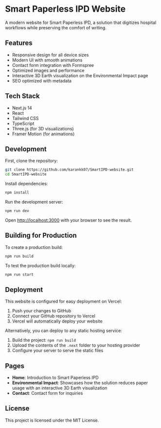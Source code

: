 # Smart Paperless IPD Website

A modern website for Smart Paperless IPD, a solution that digitizes hospital workflows while preserving the comfort of writing.

## Features

- Responsive design for all device sizes
- Modern UI with smooth animations
- Contact form integration with Formspree
- Optimized images and performance
- Interactive 3D Earth visualization on the Environmental Impact page
- SEO optimized with metadata

## Tech Stack

- Next.js 14
- React
- Tailwind CSS
- TypeScript
- Three.js (for 3D visualizations)
- Framer Motion (for animations)

## Development

First, clone the repository:

```bash
git clone https://github.com/karankk07/SmartIPD-website.git
cd SmartIPD-website
```

Install dependencies:

```bash
npm install
```

Run the development server:

```bash
npm run dev
```

Open [http://localhost:3000](http://localhost:3000) with your browser to see the result.

## Building for Production

To create a production build:

```bash
npm run build
```

To test the production build locally:

```bash
npm run start
```

## Deployment

This website is configured for easy deployment on Vercel:

1. Push your changes to GitHub
2. Connect your GitHub repository to Vercel
3. Vercel will automatically deploy your website

Alternatively, you can deploy to any static hosting service:

1. Build the project: `npm run build`
2. Upload the contents of the `.next` folder to your hosting provider
3. Configure your server to serve the static files

## Pages

- **Home**: Introduction to Smart Paperless IPD
- **Environmental Impact**: Showcases how the solution reduces paper usage with an interactive 3D Earth visualization
- **Contact**: Contact form for inquiries

## License

This project is licensed under the MIT License. 